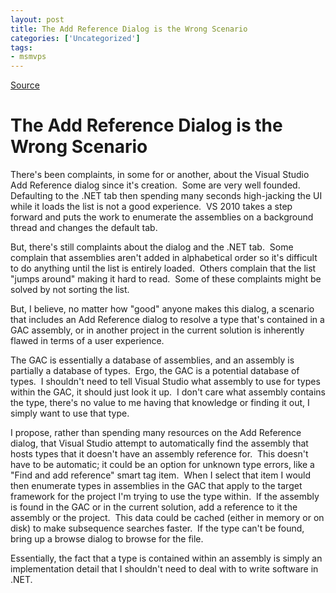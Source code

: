 ```yaml
---
layout: post
title: The Add Reference Dialog is the Wrong Scenario
categories: ['Uncategorized']
tags:
- msmvps
---
```

[Source](http://blogs.msmvps.com/peterritchie/2010/03/19/the-add-reference-dialog-is-the-wrong-scenario/ "Permalink to The Add Reference Dialog is the Wrong Scenario")

# The Add Reference Dialog is the Wrong Scenario

There's been complaints, in some for or another, about the Visual Studio Add Reference dialog since it's creation.  Some are very well founded.  Defaulting to the .NET tab then spending many seconds high-jacking the UI while it loads the list is not a good experience.  VS 2010 takes a step forward and puts the work to enumerate the assemblies on a background thread and changes the default tab.

But, there's still complaints about the dialog and the .NET tab.  Some complain that assemblies aren't added in alphabetical order so it's difficult to do anything until the list is entirely loaded.  Others complain that the list "jumps around" making it hard to read.  Some of these complaints might be solved by not sorting the list.

But, I believe, no matter how "good" anyone makes this dialog, a scenario that includes an Add Reference dialog to resolve a type that's contained in a GAC assembly, or in another project in the current solution is inherently flawed in terms of a user experience.

The GAC is essentially a database of assemblies, and an assembly is partially a database of types.  Ergo, the GAC is a potential database of types.  I shouldn't need to tell Visual Studio what assembly to use for types within the GAC, it should just look it up.  I don't care what assembly contains the type, there's no value to me having that knowledge or finding it out, I simply want to use that type.

I propose, rather than spending many resources on the Add Reference dialog, that Visual Studio attempt to automatically find the assembly that hosts types that it doesn't have an assembly reference for.  This doesn't have to be automatic; it could be an option for unknown type errors, like a "Find and add reference" smart tag item.  When I select that item I would then enumerate types in assemblies in the GAC that apply to the target framework for the project I'm trying to use the type within.  If the assembly is found in the GAC or in the current solution, add a reference to it the assembly or the project.  This data could be cached (either in memory or on disk) to make subsequence searches faster.  If the type can't be found, bring up a browse dialog to browse for the file.  

Essentially, the fact that a type is contained within an assembly is simply an implementation detail that I shouldn't need to deal with to write software in .NET.

